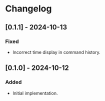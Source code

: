 # Changelog

## [0.1.1] - 2024-10-13

### Fixed

- Incorrect time display in command history.

## [0.1.0] - 2024-10-12

### Added

- Initial implementation.

